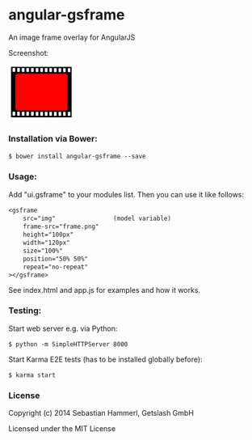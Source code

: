 angular-gsframe
=======================

An image frame overlay for AngularJS

Screenshot:

![Screenshot](/screenshot.png?raw=true "gsframe in action")

### Installation via Bower:

```
$ bower install angular-gsframe --save
```

### Usage:

Add "ui.gsframe" to your modules list. Then you can use it like follows:

```
<gsframe
    src="img"                (model variable)
    frame-src="frame.png"
    height="100px"
    width="120px"
    size="100%"
    position="50% 50%"
    repeat="no-repeat"
></gsframe>
```

See index.html and app.js for examples and how it works.

### Testing:

Start web server e.g. via Python:
```
$ python -m SimpleHTTPServer 8000
```

Start Karma E2E tests (has to be installed globally before):
```
$ karma start
```

### License

Copyright (c) 2014 Sebastian Hammerl, Getslash GmbH

Licensed under the MIT License